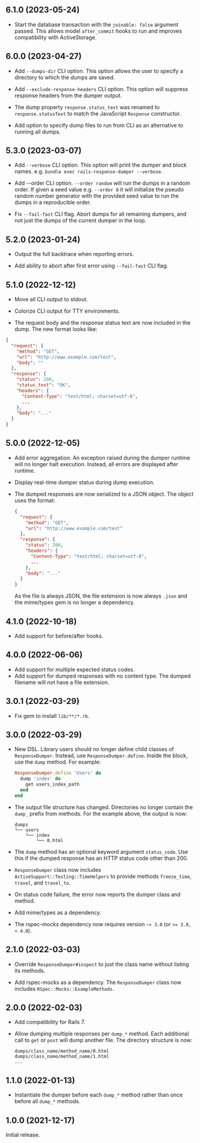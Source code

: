 ## 6.1.0 (2023-05-24)

- Start the database transaction with the `joinable: false` argument passed.
  This allows model `after_commit` hooks to run and improves compatibility with
  ActiveStorage.

## 6.0.0 (2023-04-27)

- Add `--dumps-dir` CLI option. This option allows the user to specify a
directory to which the dumps are saved.

- Add `--exclude-response-headers` CLI option.  This option will suppress response
headers from the dumper output.

- The dump property `response.status_text` was renamed to `response.statusText`
  to match the JavaScript `Response` constructor.

- Add option to specify dump files to run from CLI as an alternative to running all dumps.

## 5.3.0 (2023-03-07)

- Add `--verbose` CLI option.  This option will print the dumper and block names.
e.g. `bundle exec rails-response-dumper --verbose`.

- Add --order CLI option.  `--order random` will run the dumps in a random
order. If given a seed value e.g. `--order 8` it will initialize the pseudo
random number generator with the provided seed value to run the dumps in a
reproducible order.

- Fix `--fail-fast` CLI flag. Abort dumps for all remaining dumpers,
and not just the dumps of the current dumper in the loop.

## 5.2.0 (2023-01-24)

- Output the full backtrace when reporting errors.

- Add ability to abort after first error using `--fail-fast` CLI flag.

## 5.1.0 (2022-12-12)

- Move all CLI output to stdout.

- Colorize CLI output for TTY environments.

-  The request body and the response status text are now included in the dump.
   The new format looks like:

  ```json
  {
    "request": {
      "method": "GET",
      "url": "http://www.example.com/test",
      "body": ""
    },
    "response": {
      "status": 200,
      "status_text": "OK",
      "headers": {
        "Content-Type": "text/html; charset=utf-8",
        ...
      },
      "body": "..."
    }
  }
  ```

## 5.0.0 (2022-12-05)

- Add error aggregation. An exception raised during the dumper runtime will no
  longer halt execution. Instead, all errors are displayed after runtime.

- Display real-time dumper status during dump execution.

- The dumped responses are now serialized to a JSON object. The object uses the
  format:

  ```json
  {
    "request": {
      "method": "GET",
      "url": "http://www.example.com/test"
    },
    "response": {
      "status": 200,
      "headers": {
        "Content-Type": "text/html; charset=utf-8",
        ...
      },
      "body": "..."
    }
  }
  ```

  As the file is always JSON, the file extension is now always `.json` and the
  mime/types gem is no longer a dependency.

## 4.1.0 (2022-10-18)

- Add support for before/after hooks.

## 4.0.0 (2022-06-06)

- Add support for multiple expected status codes.
- Add support for dumped responses with no content type. The dumped filename
  will not have a file extension.

## 3.0.1 (2022-03-29)

- Fix gem to install `lib/**/*.rb`.

## 3.0.0 (2022-03-29)

- New DSL. Library users should no longer define child classes of
  `ResponseDumper`. Instead, use `ResponseDumper.define`. Inside the block, use
  the `dump` method. For example:

  ```ruby
  ResponseDumper.define 'Users' do
    dump 'index' do
      get users_index_path
    end
  end
  ```

- The output file structure has changed. Directories no longer contain the
  `dump_` prefix from methods. For the example above, the output is now:

  ```
  dumps
  └── users
      └── index
          └── 0.html
  ```

- The `dump` method has an optional keyword argument `status_code`. Use this if
  the dumped response has an HTTP status code other than 200.

- `ResponseDumper` class now includes `ActiveSupport::Testing::TimeHelpers` to
  provide methods `freeze_time`, `travel`, and `travel_to`.

- On status code failure, the error now reports the dumper class and method.

- Add mime/types as a dependency.

- The rspec-mocks dependency now requires version `~> 3.0` (or `>= 3.0, <
  4.0`).

## 2.1.0 (2022-03-03)

- Override `ResponseDumper#inspect` to just the class name without listing its
  methods.

- Add rspec-mocks as a dependency. The `ResponseDumper` class now includes
  `RSpec::Mocks::ExampleMethods`.

## 2.0.0 (2022-02-03)

- Add compatibility for Rails 7.

- Allow dumping multiple responses per `dump_*` method. Each additional call to
  `get` or `post` will dump another file. The directory structure is now:

  ```
  dumps/class_name/method_name/0.html
  dumps/class_name/method_name/1.html
  ...
  ```

## 1.1.0 (2022-01-13)

- Instantiate the dumper before each `dump_*` method rather than once before
  all `dump_*` methods.

## 1.0.0 (2021-12-17)

Initial release.
